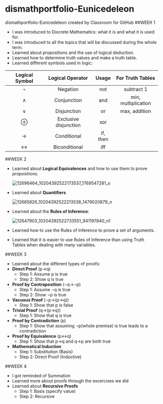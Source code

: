 # dismathportfolio-Eunicedeleon
dismathportfolio-Eunicedeleon created by Classroom for GitHub
##WEEK 1

- I was introduced to Discrete Mathematics: what it is and what it is used for.
- I was introduced to all the topics that will be discussed during the whole term.
- Learned about propositions and the use of logical deduction.
- Learned how to determine truth values and make a truth table.
- Learned different symbols used in logic:

| Logical Symbol  |  Logical Operator | Usage | For Truth Tables |
| :-----: |:-------:|:-----:|:-----:|
| ¬ |Negation | not | subtract 1|
| ∧ | Conjunction | and | min, multiplication |
| ∨ | Disjunction | or | max, addition |
| ⊕ | Exclusive disjunction | xor | 
| → | Conditional | if, then |
| ↔ | Biconditional | iff |


##WEEK 2

- Learned about **Logical Equivalences** and how to use them to prove propositions.
  
  ![12696464_10204392522173537_1769547281_o](https://cloud.githubusercontent.com/assets/16644615/12865814/852d56c8-ccf2-11e5-9c35-30a761e1a0a1.jpg)

- Learned about **Quantifiers**

  ![12665826_10204392522213538_1479020879_n](https://cloud.githubusercontent.com/assets/16644615/12865813/84f9c812-ccf2-11e5-97e6-2b09a6ec637a.jpg)
  
- Learned about the **Rules of Inference**:
  
  ![12647903_10204392522733551_941197840_n1](https://cloud.githubusercontent.com/assets/16644615/12865855/ce9dc666-ccf3-11e5-89a4-980c634408c9.jpg)

- Learned how to use the Rules of Inference to prove a set of arguments.
- Learned that it is easier to use Rules of Inference than using Truth Tables when dealing with many variables.

##WEEK 3

- Learned about the different types of proofs:
 - **Direct Proof** (p→q) 
   - Step 1: Assume p is true
    - Step 2: Show q is true
 - **Proof by Contraposition** (¬q→¬p)
   - Step 1: Assume ¬q is true
    - Step 2: Show ¬p is true
 - **Vacuous Proof** (¬p→(p→q)) 
   - Step 1: Show that p is false
 - **Trivial Proof** (q→(p→q))
   - Step 1: Show that q is true
 - **Proof by Contradiction** (p) 
   - Step 1: Show that assuming ¬p(whole premise) is true leads to a contradiction 
 - **Proof by Equivalence** (p↔q)
   - Step 1: Show that p→q and q→p are both true
 - **Mathematical Induction**
   - Step 1: Substitution (Basis) 
    - Step 2: Direct Proof (Inductive) 

##WEEK 4

- I got reminded of Summation
- Learned more about proofs through the excercises we did
- Learned about **Recursive Proofs**
  - Step 1: Basis (specify value) 
  - Step 2: Recursive
